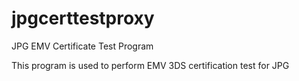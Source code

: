 # jpgcerttestproxy
JPG EMV Certificate Test Program

This program is used to perform EMV 3DS certification test for JPG
